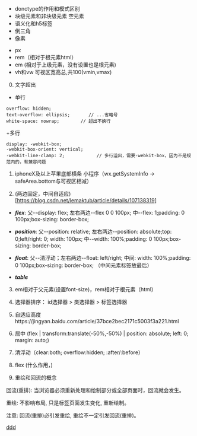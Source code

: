 ﻿- donctype的作用和模式区别
- 块级元素和非块级元素    空元素
- 语义化和h5标签
- 倒三角
- 像素
 + px
 + rem（相对于根元素html）
 + em (相对于上级元素，没有设置也是根元素)
 + vh和vw 可视区宽高总,共100(vmin,vmax)



 0.  文字超出

+ 单行

```
overflow: hidden;
text-overflow: ellipsis;       // ...省略号
white-space: nowrap;        // 超出不换行

```

+多行

```
display: -webkit-box;
-webkit-box-orient: vertical;
-webkit-line-clamp: 2;            // 多行溢出，需要-webkit-box，因为不是规范内的，有兼容问题
```

1. iphoneX及以上苹果底部横条 小程序（wx.getSystemInfo -> safeArea.bottom与可视区相减）

2. (两边固定，中间自适应)[https://blog.csdn.net/lemaktub/article/details/107138319]

- ***flex***: 父--display: flex;   左右两边--flex 0 0 100px;   中--flex: 1;padding: 0 100px;box-sizing: border-box;

- ***position***: 父--position: relative;   左右两边--position: absolute;top: 0;left/right: 0; width: 100px;   中--width: 100%;padding: 0 100px;box-sizing: border-box;
- ***float***: 父--清浮动；左右两边--float: left/right; 中间: width: 100%;padding: 0 100px;box-sizing: border-box;    （中间元素标签放最后）
- ***table***


3. em相对于父元素(设置font-size)，rem相对于根元素（html）
4. 选择器排序： id选择器 > 类选择器 > 标签选择器
5. 自适应高度https://jingyan.baidu.com/article/37bce2bec2171c5003f3a221.html
6. 居中 (flex | transform:translate(-50%,-50%)  |  position: absolute; left: 0; margin: auto;)
7. 清浮动（clear:both;    overflow:hidden;   :after/:before）

8. flex  (什么作用，)



9. 重绘和回流的概念
 
回流(重排): 当浏览器必须重新处理和绘制部分或全部页面时，回流就会发生。

重绘: 不影响布局, 只是标签页面发生变化, 重新绘制。

注意: 回流(重排)必引发重绘, 重绘不一定引发回流(重排)。





[ddd](https://mp.weixin.qq.com/s/DOSHry6HLYQk4o9V-DLMOQ)
